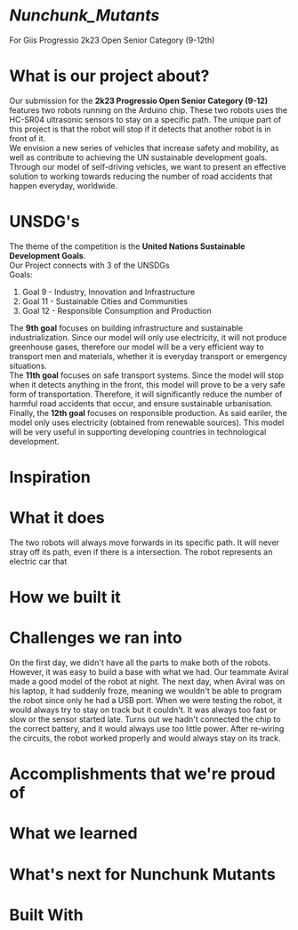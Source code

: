 <h1><i><b>Nunchunk_Mutants</b></i></h1>
For Giis Progressio 2k23 Open Senior Category (9-12th) <br>
<h1>What is our project about?</h1>
Our submission for the <b>2k23 Progressio Open Senior Category (9-12)</b> features two robots running on the Arduino chip. These two robots uses the HC-SR04 ultrasonic sensors to stay on a specific path. The unique part of this project is that the robot will stop if it detects that another robot is in front of it.<br>
We envision a new series of vehicles that increase safety and mobility, as well as contribute to achieving the UN sustainable development goals. Through our model of self-driving vehicles, we want to present an effective solution to working towards reducing the number of road accidents that happen everyday, worldwide. 
<h1>UNSDG's</h1>
The theme of the competition is the <b>United Nations Sustainable Development Goals</b>. <br>
Our Project connects with 3 of the UNSDGs<br>
Goals:
<ol>
<li>Goal 9 - Industry, Innovation and Infrastructure</li>
<li>Goal 11 - Sustainable Cities and Communities</li>
<li>Goal 12 - Responsible Consumption and Production</li>
</ol>
The <b>9th goal</b> focuses on building infrastructure and sustainable industrialization. Since our model will only use electricity, it will not produce greenhouse gases, therefore our model will be a very efficient way to transport men and materials, whether it is everyday transport or emergency situations.<br>
The <b>11th goal</b> focuses on safe transport systems. Since the model will stop when it detects anything in the front, this model will prove to be a very safe form of transportation. Therefore, it will significantly reduce the number of harmful road accidents that occur, and ensure sustainable urbanisation. <br>
Finally, the <b>12th goal</b> focuses on responsible production. As said eariler, the model only uses electricity (obtained from renewable sources). This model will be very useful in supporting developing countries in technological development.  
<h1>Inspiration</h1>
<h1>What it does</h1>
The two robots will always move forwards in its specific path. It will never stray off its path, even if there is a intersection. The robot represents an electric car that 
<h1>How we built it</h1>
<h1>Challenges we ran into</h1>
On the first day, we didn't have all the parts to make both of the robots. However, it was easy to build a base with what we had. Our teammate Aviral made a good model of the robot at night. The next day, when Aviral was on his laptop, it had suddenly froze, meaning we wouldn't be able to program the robot since only he had a USB port. When we were testing the robot, it would always try to stay on track but it couldn't. It was always too fast or slow or the sensor started late. Turns out we hadn't connected the chip to the correct battery, and it would always use too little power. After re-wiring the circuits, the robot worked properly and would always stay on its track.
<h1>Accomplishments that we're proud of</h1>
<h1>What we learned</h1>
<h1>What's next for Nunchunk Mutants</h1>
<h1>Built With</h1>
